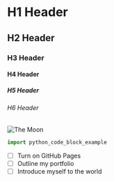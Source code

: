 # H1 Header
## H2 Header
### H3 Header
#### H4 Header
##### H5 Header
###### H6 Header

![The Moon](https://y.yarn.co/b30abe0d-dc42-4293-88bb-fbf17e04dd58_screenshot.jpg)

```python
import python_code_block_example
```
- [ ] Turn on GitHub Pages
- [ ] Outline my portfolio
- [ ] Introduce myself to the world
